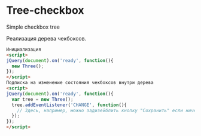 # Tree-checkbox
Simple checkbox tree

Реализация дерева чекбоксов.

```html
Инициализация
<script>
jQuery(document).on('ready', function(){
  new Three();  
});
</script>
Подписка на изменение состояния чекбоксов внутри дерева
<script>
jQuery(document).on('ready', function(){
  var tree = new Three();  
  tree.addEventListener('CHANGE', function(){
    // Здесь, например, можно задизейблить кнопку "Сохранить" если ничего не выбрано в дереве
  });
});
</script>
```
